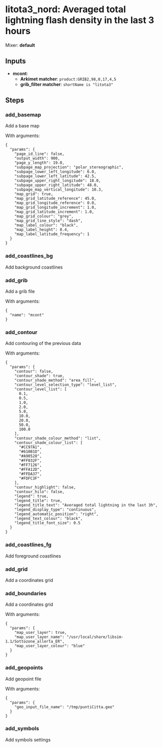 # litota3_nord: Averaged total lightning flash density in the last 3 hours

Mixer: **default**

## Inputs

* **mcont**:
    * **Arkimet matcher**: `product:GRIB2,98,0,17,4,5`
    * **grib_filter matcher**: `shortName is "litota3"`

## Steps

### add_basemap

Add a base map

With arguments:
```
{
  "params": {
    "page_id_line": false,
    "output_width": 900,
    "page_y_length": 19.0,
    "subpage_map_projection": "polar_stereographic",
    "subpage_lower_left_longitude": 6.0,
    "subpage_lower_left_latitude": 42.5,
    "subpage_upper_right_longitude": 18.0,
    "subpage_upper_right_latitude": 48.0,
    "subpage_map_vertical_longitude": 10.3,
    "map_grid": true,
    "map_grid_latitude_reference": 45.0,
    "map_grid_longitude_reference": 0.0,
    "map_grid_longitude_increment": 1.0,
    "map_grid_latitude_increment": 1.0,
    "map_grid_colour": "grey",
    "map_grid_line_style": "dash",
    "map_label_colour": "black",
    "map_label_height": 0.4,
    "map_label_latitude_frequency": 1
  }
}
```

### add_coastlines_bg

Add background coastlines


### add_grib

Add a grib file

With arguments:
```
{
  "name": "mcont"
}
```

### add_contour

Add contouring of the previous data

With arguments:
```
{
  "params": {
    "contour": false,
    "contour_shade": true,
    "contour_shade_method": "area_fill",
    "contour_level_selection_type": "level_list",
    "contour_level_list": [
      0.1,
      0.5,
      1.0,
      2.0,
      5.0,
      10.0,
      20.0,
      50.0,
      100.0
    ],
    "contour_shade_colour_method": "list",
    "contour_shade_colour_list": [
      "#CC97A1",
      "#610B1D",
      "#A90528",
      "#FF032F",
      "#FF7126",
      "#FFA12D",
      "#FFDA37",
      "#FDFC3F"
    ],
    "contour_highlight": false,
    "contour_hilo": false,
    "legend": true,
    "legend_title": true,
    "legend_title_text": "Averaged total lightning in the last 3h",
    "legend_display_type": "continuous",
    "legend_automatic_position": "right",
    "legend_text_colour": "black",
    "legend_title_font_size": 0.5
  }
}
```

### add_coastlines_fg

Add foreground coastlines


### add_grid

Add a coordinates grid


### add_boundaries

Add a coordinates grid

With arguments:
```
{
  "params": {
    "map_user_layer": true,
    "map_user_layer_name": "/usr/local/share/libsim-1.1/Sottozone_allerta_ER",
    "map_user_layer_colour": "blue"
  }
}
```

### add_geopoints

Add geopoint file

With arguments:
```
{
  "params": {
    "geo_input_file_name": "/tmp/puntiCitta.geo"
  }
}
```

### add_symbols

Add symbols settings



